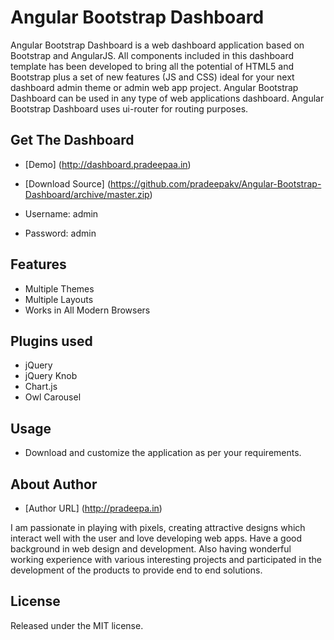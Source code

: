 # Angular Bootstrap Dashboard
Angular Bootstrap Dashboard is a web dashboard application based on Bootstrap and AngularJS. 
All components included in this dashboard template has been developed to bring all the potential of HTML5 and Bootstrap plus a set of new features (JS and CSS) ideal for your next dashboard admin theme or admin web app project. 
Angular Bootstrap Dashboard can be used in any type of web applications dashboard. 
Angular Bootstrap Dashboard uses ui-router for routing purposes.

## Get The Dashboard

* [Demo] (http://dashboard.pradeepaa.in)

* [Download Source]  (https://github.com/pradeepakv/Angular-Bootstrap-Dashboard/archive/master.zip)

* Username: admin

* Password: admin

## Features
* Multiple Themes
* Multiple Layouts
* Works in All Modern Browsers

## Plugins used
* jQuery
* jQuery Knob
* Chart.js
* Owl Carousel

## Usage
* Download and customize the application as per your requirements.

## About Author
* [Author URL] (http://pradeepa.in)

I am passionate in playing with pixels, creating attractive designs which interact well with the user and love developing web apps. Have a good background in web design and development. Also having wonderful working experience with various interesting projects and participated in the development of the products to provide end to end solutions.


## License
Released under the MIT license.
